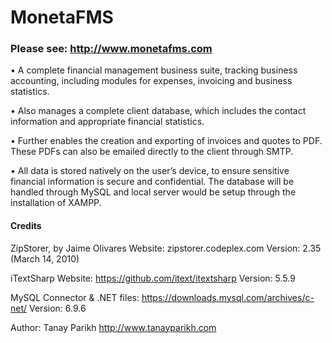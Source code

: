 # MonetaFMS

### Please see: http://www.monetafms.com

•	A complete financial management business suite, tracking business accounting, including modules for expenses, invoicing and business statistics.

•	Also manages a complete client database, which includes the contact information and appropriate financial statistics.

•	Further enables the creation and exporting of invoices and quotes to PDF. These PDFs can also be emailed directly to the client through SMTP. 

•	All data is stored natively on the user’s device, to ensure sensitive financial information is secure and confidential. The database will be handled through MySQL and local server would be setup through the installation of XAMPP. 

#### Credits
ZipStorer, by Jaime Olivares
  Website: zipstorer.codeplex.com
  Version: 2.35 (March 14, 2010)

iTextSharp
  Website: https://github.com/itext/itextsharp
  Version: 5.5.9
  
MySQL
  Connector & .NET files: https://downloads.mysql.com/archives/c-net/
  Version: 6.9.6
  
Author: Tanay Parikh
 http://www.tanayparikh.com
